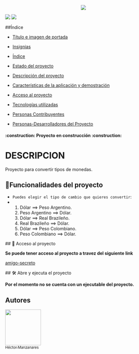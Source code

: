 <p align="center">
   <img src="https://github.com/user-attachments/assets/b78f4de7-84a5-430e-8b07-be19b2e6fa97">
</p>
<p align="left">
   <img src="https://img.shields.io/badge/STATUS-FINALIZADO-green">
   <img src="https://img.shields.io/badge/JAVA-%20Javascript-yellow">
</p>

##Índice

* [Título e imagen de portada](#Título-e-imagen-de-portada)

* [Insignias](#insignias)

* [Índice](#índice)

* [Estado del proyecto](#Estado-del-proyecto)

* [Descripción del proyecto](#descripción-del-proyecto)

* [Características de la aplicación y demostración](#Características-de-la-aplicación-y-demostración)

* [Acceso al proyecto](#acceso-proyecto)

* [Tecnologías utilizadas](#tecnologías-utilizadas)

* [Personas Contribuyentes](#personas-contribuyentes)

* [Personas-Desarrolladores del Proyecto](#personas-desarrolladores)


<h4 align="left">
:construction: Proyecto en construcción :construction:
</h4>

<H1>DESCRIPCION</H1>
<p align="left">
   Proyecto para convertir tipos de monedas.
</p>

## :hammer:Funcionalidades del proyecto

- `Puedes elegir el tipo de cambio que quieres convertir`:
- 1) Dólar ==> Peso Argentino.
  2) Peso Argentino ==> Dólar.
  3) Dólar ==> Real Brazileño.
  4) Real Brazileño ==> Dólar.
  5) Dólar ==> Peso Colombiano.
  6) Peso Colombiano ==> Dólar.

\## 📁 Acceso al proyecto

**Se puede tener acceso al proyecto a travez del siguiente link**

<a href="https://github.com/manzanaresgh/ConversorDeMoneda">amigo-secreto</a>

\## 🛠️ Abre y ejecuta el proyecto

**Por el momento no se cuenta con un ejecutable del proyecto.**


## Autores

[<img src="https://github.com/user-attachments/assets/758e4d03-1bf5-452e-9b29-2518c9e6cec8" width=115><br><sub>Héctor Manzanares</sub>](https://github.com/manzanaresgh)

